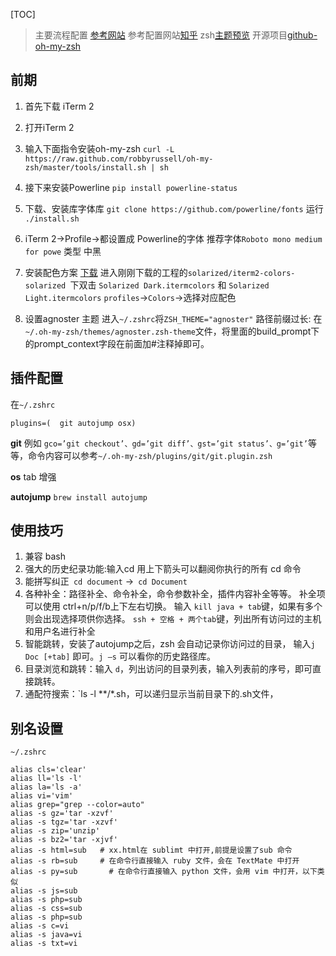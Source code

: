 [TOC]

> 主要流程配置 [参考网站](https://www.jianshu.com/p/7de00c73a2bb)
> 参考配置网站[知乎](https://zhuanlan.zhihu.com/mactalk/19556676)
>  zsh[主题预览](https://github.com/robbyrussell/oh-my-zsh/wiki/Themes#agnoster)
>  开源项目[github-oh-my-zsh](https://github.com/robbyrussell/oh-my-zsh)


## 前期
1. 首先下载 iTerm 2
2. 打开iTerm 2
3.  输入下面指令安装oh-my-zsh
`curl -L https://raw.github.com/robbyrussell/oh-my-zsh/master/tools/install.sh | sh`
4. 接下来安装Powerline
`pip install powerline-status`
5. 下载、安装库字体库
`git clone https://github.com/powerline/fonts`
运行
`./install.sh`
6. iTerm 2->Profile->都设置成 Powerline的字体
推荐字体`Roboto mono medium for powe` 类型 中黑
7. 安装配色方案
    [下载](https://github.com/altercation/solarized)    进入刚刚下载的工程的`solarized/iterm2-colors-solarized `下双击 `Solarized Dark.itermcolors` 和 `Solarized Light.itermcolors`
	`profiles`->`Colors`->选择对应配色

7. 设置agnoster 主题
	进入`~/.zshrc`将`ZSH_THEME="agnoster"`
    路径前缀过长: 在`~/.oh-my-zsh/themes/agnoster.zsh-theme`文件，将里面的build_prompt下的prompt_context字段在前面加#注释掉即可。
    
    
## 插件配置
在`~/.zshrc`
```
plugins=(  git autojump osx)
```
**git**
例如 `gco=’git checkout’、gd=’git diff’、gst=’git status’、g=’git’`等等，命令内容可以参考`~/.oh-my-zsh/plugins/git/git.plugin.zsh`

**os**
tab 增强

**autojump**
`brew install autojump`

## 使用技巧
1. 兼容 bash
2. 强大的历史纪录功能:输入cd 用上下箭头可以翻阅你执行的所有 cd 命令
3. 能拼写纠正` cd document` ->` cd Document`
4. 各种补全：路径补全、命令补全，命令参数补全，插件内容补全等等。
	补全项可以使用 ctrl+n/p/f/b上下左右切换。
    输入 `kill java + tab`键，如果有多个则会出现选择项供你选择。
    `ssh + 空格 + 两个tab`键，列出所有访问过的主机和用户名进行补全
5. 智能跳转，安装了autojump之后，zsh 会自动记录你访问过的目录，
	输入`j Doc [+tab]` 即可。`j –s` 可以看你的历史路径库。
6. 目录浏览和跳转：输入 `d`，列出访问的目录列表，输入列表前的序号，即可直接跳转。
7. 通配符搜索：`ls -l **/*.sh，可以递归显示当前目录下的.sh文件，

## 别名设置
`~/.zshrc`
```
alias cls='clear'
alias ll='ls -l'
alias la='ls -a'
alias vi='vim'
alias grep="grep --color=auto"
alias -s gz='tar -xzvf'   
alias -s tgz='tar -xzvf'
alias -s zip='unzip'
alias -s bz2='tar -xjvf'
alias -s html=sub   # xx.html在 sublimt 中打开,前提是设置了sub 命令
alias -s rb=sub     # 在命令行直接输入 ruby 文件，会在 TextMate 中打开
alias -s py=sub       # 在命令行直接输入 python 文件，会用 vim 中打开，以下类似
alias -s js=sub
alias -s php=sub
alias -s css=sub
alias -s php=sub
alias -s c=vi
alias -s java=vi
alias -s txt=vi
```